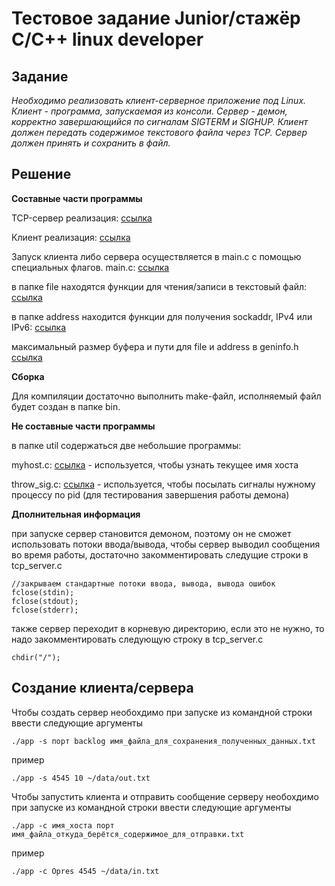 
# Тестовое задание Junior/стажёр C/C++ linux developer
## Задание
*Необходимо реализовать клиент-серверное приложение под Linux. 
Клиент - программа, запускаемая из консоли. 
Сервер - демон, корректно завершающийся по сигналам SIGTERM и SIGHUP. 
Клиент должен передать содержимое текстового файла через TCP. 
Сервер должен принять и сохранить в файл.* 
## Решение
**Составные части программы**

TCP-сервер реализация: [ссылка](https://github.com/mamkad/imaqliq_tasks/tree/main/tcp_server)

Клиент реализация: [ссылка](https://github.com/mamkad/imaqliq_tasks/tree/main/client)

Запуск клиента либо сервера осуществляется в main.c с помощью специальных флагов. main.c: [ссылка](https://github.com/mamkad/imaqliq_tasks/blob/main/main.c)

в папке file находятся функции для чтения/записи в текстовый файл: [ссылка](https://github.com/mamkad/imaqliq_tasks/tree/main/file)

в папке address находится функции для получения sockaddr, IPv4 или IPv6: [ссылка](https://github.com/mamkad/imaqliq_tasks/tree/main/address)

максимальный размер буфера и пути для file и address в geninfo.h [ссылка](https://github.com/mamkad/imaqliq_tasks/blob/main/geninfo.h)

**Сборка**

Для компиляции достаточно выполнить make-файл, исполняемый файл будет создан в папке bin. 

**Не составные части программы**

в папке util содержаться две небольшие программы:

myhost.c: [ссылка](https://github.com/mamkad/imaqliq_tasks/blob/main/util/myhost.c) - используется, чтобы узнать текущее имя хоста

throw_sig.c: [ссылка](https://github.com/mamkad/imaqliq_tasks/blob/main/util/throw_sig.c) - используется, чтобы посылать сигналы нужному процессу по pid (для тестирования завершения работы демона)

**Дполнительная информация**

при запуске сервер становится демоном, поэтому он не сможет использовать потоки ввода/вывода, чтобы сервер выводил сообщения во время работы, достаточно закомментировать следущие строки в tcp_server.с
```
//закрываем стандартные потоки ввода, вывода, вывода ошибок
fclose(stdin);
fclose(stdout);
fclose(stderr);
```
также сервер переходит в корневую директорию, если это не нужно, то надо закомментировать следующую строку в tcp_server.с
```
chdir("/");
```
## Создание клиента/сервера
Чтобы создать сервер необохдимо при запуске из командной строки ввести следующие аргументы

`./app -s порт backlog имя_файла_для_сохранения_полученных_данных.txt`

пример

`./app -s 4545 10 ~/data/out.txt`

Чтобы запустить клиента и отправить сообщение серверу необохдимо при запуске из командной строки ввести следующие аргументы

`./app -c имя_хоста порт имя_файла_откуда_берётся_содержимое_для_отправки.txt`

пример

`./app -c Opres 4545 ~/data/in.txt`
